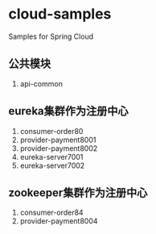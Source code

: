 # cloud-samples
Samples for Spring Cloud

## 公共模块

1. api-common

## eureka集群作为注册中心

1. consumer-order80
2. provider-payment8001
3. provider-payment8002
4. eureka-server7001
5. eureka-server7002

## zookeeper集群作为注册中心

1. consumer-order84
2. provider-payment8004